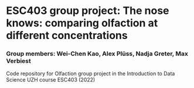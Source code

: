 # ESC403 group project: The nose knows: comparing olfaction at different concentrations
### Group members: Wei-Chen Kao, Alex Plüss, Nadja Greter, Max Verbiest

Code repository for Olfaction group project in the Introduction to Data Science UZH course ESC403 (2022)


